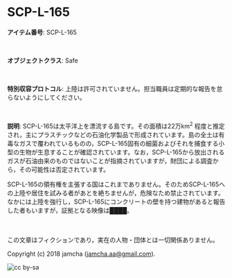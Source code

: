 

# SCP-L-165

**アイテム番号**: SCP-L-165  

<br>  

**オブジェクトクラス**: Safe  

<br>  

**特別収容プロトコル**: 上陸は許可されていません。担当職員は定期的な報告を怠らないようにしてください。  

<br>  

**説明**: SCP-L-165は太平洋上を漂流する島です。その面積は22万km<sup>2</sup> 程度と推定され，主にプラスチックなどの石油化学製品で形成されています。島の全土は有毒なガスで覆われているものの，SCP-L-165固有の細菌およびそれを捕食する小型の生物が生息することが確認されています。なお，SCP-L-165から放出されるガスが石油由来のものではないことが指摘されていますが，財団による調査から，その可能性は否定されています。  

SCP-L-165の領有権を主張する国はこれまでありません。そのためSCP-L-165への上陸や居住を試みる者があとを絶ちませんが，危険なため禁止されています。なかには上陸を強行し，SCP-L-165にコンクリートの壁を持つ建物があると報告した者もいますが，証拠となる映像は████。  

<br>  
<br>  
この文章はフィクションであり，実在の人物・団体とは一切関係ありません。  

Copyright (c) 2018 jamcha (jamcha.aa@gmail.com).  

![cc by-sa](https://i.creativecommons.org/l/by-sa/4.0/88x31.png)  

